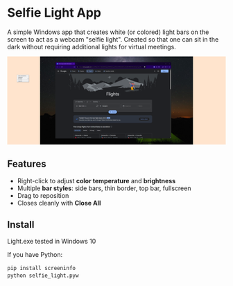 # Selfie Light App

A simple Windows app that creates white (or colored) light bars on the screen 
to act as a webcam "selfie light". Created so that one can sit in the dark without requiring additional lights for virtual meetings.

![screenshot](https://github.com/matts8008/Windows-Selfie-Light/blob/main/screenshot.png)

## Features
- Right-click to adjust **color temperature** and **brightness**
- Multiple **bar styles**: side bars, thin border, top bar, fullscreen
- Drag to reposition
- Closes cleanly with **Close All**

## Install
Light.exe tested in Windows 10

If you have Python:
```bash
pip install screeninfo
python selfie_light.pyw


